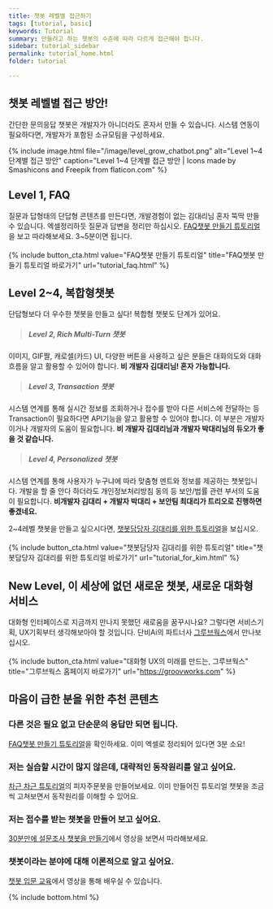 ```yaml
---
title: 챗봇 레벨별 접근하기   
tags: [tutorial, basic]
keywords: Tutorial
summary: 만들려고 하는 챗봇의 수준에 따라 다르게 접근해야 합니다.
sidebar: tutorial_sidebar
permalink: tutorial_home.html
folder: tutorial

---
```



## 챗봇 레벨별 접근 방안!

간단한 문의응답 챗봇은 개발자가 아니더라도 혼자서 만들 수 있습니다. 시스템 연동이 필요하다면, 개발자가 포함된 소규모팀을 구성하세요.

{% include image.html file="/image/level_grow_chatbot.png" alt="Level 1~4 단계별 접근 방안" caption="Level 1~4 단계별 접근 방안 | Icons made by Smashicons and Freepik from flaticon.com" %}





## Level 1, FAQ
질문과 답형태의 단답형 콘텐츠를 만든다면, 개발경험이 없는 김대리님 혼자 뚝딱 만들 수 있습니다. 엑셀정리하듯 질문과 답변을 정리만 하십시오.
[FAQ챗봇 만들기 튜토리얼](tutorial_faq.html, 'FAQ챗봇 만들기 튜토리얼 바로가기')을 보고 따라해보세요. 3~5분이면 됩니다.
<br/><br/>
{% include button_cta.html value="FAQ챗봇 만들기 튜토리얼" title="FAQ챗봇 만들기 튜토리얼 바로가기" url="tutorial_faq.html" %}



## Level 2~4, 복합형챗봇
단답형보다 더 우수한 챗봇을 만들고 싶다! 복합형 챗봇도 단계가 있어요. 

>##### Level 2, Rich Multi-Turn 챗봇
이미지, GIF짤, 캐로셀(카드) UI, 다양한 버튼을 사용하고 싶은 분들은 대화의도와 대화흐름을 알고 활용할 수 있어야 합니다. 
**비 개발자 김대리님! 혼자 가능합니다.**


>##### Level 3, Transaction 챗봇
시스템 연계를 통해 실시간 정보를 조회하거나 접수를 받아 다른 서비스에 전달하는 등 Transaction이 필요하다면 API기능을 알고 활용할 수 있어야 합니다.
이 부분은 개발자이거나 개발자의 도움이 필요합니다. **비 개발자 김대리님과 개발자 박대리님의 듀오가 좋을 것 같습니다.**

>##### Level 4, Personalized 챗봇
시스템 연계를 통해 사용자가 누구냐에 따라 맞춤형 멘트와 정보를 제공하는 챗봇입니다. 개발을 할 줄 안다 하더라도 개인정보처리방침 동의 등 보안/법률 관련 부서의 도움이 필요합니다.
**비개발자 김대리 + 개발자 박대리 + 보안팀 최대리가 트리오로 진행하면 좋겠네요.**

2~4레벨 챗봇을 만들고 싶으시다면, [챗봇담당자 김대리를 위한 튜토리얼](tutorial_for_kim.html, '챗봇담당자 김대리를 위한 튜토리얼 바로가기')을 보십시오. 
<br/><br/>
{% include button_cta.html value="챗봇담당자 김대리를 위한 튜토리얼" title="챗봇담당자 김대리를 위한 튜토리얼 바로가기" url="tutorial_for_kim.html" %}


## New Level, 이 세상에 없던 새로운 챗봇, 새로운 대화형 서비스
대화형 인터페이스로 지금까지 만나지 못했던 새로움을 꿈꾸시나요? 그렇다면 서비스기획, UX기획부터 생각해보아야 할 것입니다. 단비Ai의 파트너사 [그루브웍스](https://groovworks.com)에서 만나보십시오.
<br/><br/>
{% include button_cta.html value="대화형 UX의 미래를 만드는, 그루브웍스" title="그루브웍스 홈페이지 바로가기" url="https://groovworks.com" %}



## 마음이 급한 분을 위한 추천 콘텐츠

### 다른 것은 필요 없고 단순문의 응답만 되면 됩니다.
[FAQ챗봇 만들기 튜토리얼](/tutorial_faq.html)을 확인하세요. 이미 엑셀로 정리되어 있다면 3분 소요!

### 저는 실습할 시간이 많지 않은데, 대략적인 동작원리를 알고 싶어요.
[차근 차근 튜토리얼](/samplebot.html)의 피자주문봇을 만들어보세요. 이미 만들어진 튜토리얼 챗봇을 조금씩 고쳐보면서 동작원리를 이해할 수 있어요.

### 저는 접수를 받는 챗봇을 만들어 보고 싶어요.
[30분만에 설문조사 챗봇을 만들기](/video_tutorial_survey.html)에서 영상을 보면서 따라해보세요.

### 챗봇이라는 분야에 대해 이론적으로 알고 싶어요.
[챗봇 입문 교육](/study_video.html)에서 영상을 통해 배우실 수 있습니다.


{% include bottom.html %}

